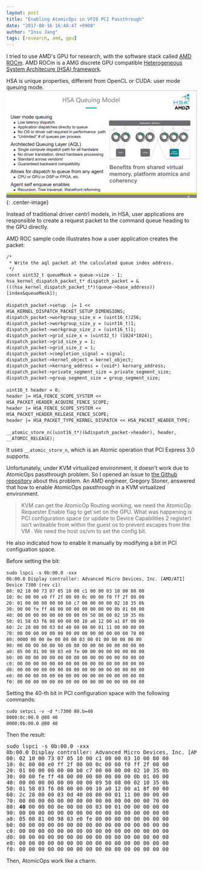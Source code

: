 ```yaml
---
layout: post
title: "Enabling AtomicOps in VFIO PCI Passthrough"
date: "2017-08-16 16:48:47 +0900"
author: "Insu Jang"
tags: [research, amd, gpu]
---
```


I tried to use AMD's GPU for research, with the software stack called [AMD ROCm](https://rocm.github.io/).
AMD ROCm is a AMG discrete GPU compatible [Heterogeneous System Architecure (HSA) framework](http://www.hsafoundation.com/).

HSA is unique properties, different from OpenCL or CUDA: user mode queuing mode.
![hsa_queuing_model](/assets/images/170816/hsa_queuing_model.png){: .center-image}

Instead of traditional driver centrl models, in HSA, user applications are responsible
to create a request packet to the command queue heading to the GPU directly.

AMD ROC sample code illustrates how a user application creates the packet:
```
/*
 * Write the aql packet at the calculated queue index address.
 */
const uint32_t queueMask = queue->size - 1;
hsa_kernel_dispatch_packet_t* dispatch_packet = &(((hsa_kernel_dispatch_packet_t*)(queue->base_address))[index&queueMask]);

dispatch_packet->setup  |= 1 << HSA_KERNEL_DISPATCH_PACKET_SETUP_DIMENSIONS;
dispatch_packet->workgroup_size_x = (uint16_t)256;
dispatch_packet->workgroup_size_y = (uint16_t)1;
dispatch_packet->workgroup_size_z = (uint16_t)1;
dispatch_packet->grid_size_x = (uint32_t) (1024*1024);
dispatch_packet->grid_size_y = 1;
dispatch_packet->grid_size_z = 1;
dispatch_packet->completion_signal = signal;
dispatch_packet->kernel_object = kernel_object;
dispatch_packet->kernarg_address = (void*) kernarg_address;
dispatch_packet->private_segment_size = private_segment_size;
dispatch_packet->group_segment_size = group_segment_size;

uint16_t header = 0;
header |= HSA_FENCE_SCOPE_SYSTEM << HSA_PACKET_HEADER_ACQUIRE_FENCE_SCOPE;
header |= HSA_FENCE_SCOPE_SYSTEM << HSA_PACKET_HEADER_RELEASE_FENCE_SCOPE;
header |= HSA_PACKET_TYPE_KERNEL_DISPATCH << HSA_PACKET_HEADER_TYPE;

__atomic_store_n((uint16_t*)(&dispatch_packet->header), header, __ATOMIC_RELEASE);
```

It uses `__atomic_store_n`, which is an Atomic operation that PCI Express 3.0 supports.

Unfortunately, under KVM virtualized environment, it doesn't work due to AtomicOps passthrough problem.
So I opened an issue to [the Github repository](https://github.com/RadeonOpenCompute/ROCK-Kernel-Driver/issues/26) about this problem.
An AMD engineer, Gregory Stoner, answered that how to enable AtomicOps passthrough in a KVM virtualized environment.

> KVM can get the AtomicOp Routing working, we need the AtomicOp Requester Enable flag to get set on the GPU. What was happening is PCI configuration space (or update to Device Capabilities 2 register) isn’t writeable from within the guest os to prevent escapes from the VM . We need the host os/vm to set the config bit.

He also indicated how to enable it manually by modifying a bit in PCI configuation space.

Before setting the bit:

```
sudo lspci -s 0b:00.0 -xxx
0b:00.0 Display controller: Advanced Micro Devices, Inc. [AMD/ATI] Device 7300 (rev c1)
00: 02 10 00 73 07 05 10 00 c1 00 00 03 10 00 80 00
10: 0c 00 00 e0 ff 2f 00 00 0c 00 00 f0 ff 2f 00 00
20: 01 00 00 00 00 00 b0 c7 00 00 00 00 02 10 35 0b
30: 00 00 fe ff 48 00 00 00 00 00 00 00 0b 01 00 00
40: 00 00 00 00 00 00 00 00 09 50 08 00 02 10 35 0b
50: 01 58 03 f6 08 00 00 00 10 a0 12 00 a1 8f 00 00
60: 2c 28 00 00 03 0d 40 08 00 00 01 11 00 00 00 00
70: 00 00 00 00 00 00 00 00 00 00 00 00 00 00 70 00
80: 0000 00 00 0e 00 00 00 03 00 01 00 00 00 00 00
90: 00 00 00 00 00 00 00 00 00 00 00 00 00 00 00 00
a0: 05 00 81 00 98 03 e0 fe 00 00 00 00 00 00 00 00
b0: 00 00 00 00 00 00 00 00 00 00 00 00 00 00 00 00
c0: 00 00 00 00 00 00 00 00 00 00 00 00 00 00 00 00
d0: 00 00 00 00 00 00 00 00 00 00 00 00 00 00 00 00
e0: 00 00 00 00 00 00 00 00 00 00 00 00 00 00 00 00
f0: 00 00 00 00 00 00 00 00 00 00 00 00 00 00 00 00
```

Setting the 40-th bit in PCI configuration space with the following commands:

```
sudo setpci -v -d *:7300 80.b=40
0000:0c:00.0 @80 40
0000:0b:00.0 @80 40
```

Then the result:

<pre>
sudo lspci -s 0b:00.0 -xxx
0b:00.0 Display controller: Advanced Micro Devices, Inc. [AMD/ATI] Device 7300 (rev c1)
00: 02 10 00 73 07 05 10 00 c1 00 00 03 10 00 80 00
10: 0c 00 00 e0 ff 2f 00 00 0c 00 00 f0 ff 2f 00 00
20: 01 00 00 00 00 00 b0 c7 00 00 00 00 02 10 35 0b
30: 00 00 fe ff 48 00 00 00 00 00 00 00 0b 01 00 00
40: 00 00 00 00 00 00 00 00 09 50 08 00 02 10 35 0b
50: 01 58 03 f6 08 00 00 00 10 a0 12 00 a1 8f 00 00
60: 2c 28 00 00 03 0d 40 08 00 00 01 11 00 00 00 00
70: 00 00 00 00 00 00 00 00 00 00 00 00 00 00 70 00
80: <b>40</b> 00 00 00 0e 00 00 00 03 00 01 00 00 00 00 00
90: 00 00 00 00 00 00 00 00 00 00 00 00 00 00 00 00
a0: 05 00 81 00 98 03 e0 fe 00 00 00 00 00 00 00 00
b0: 00 00 00 00 00 00 00 00 00 00 00 00 00 00 00 00
c0: 00 00 00 00 00 00 00 00 00 00 00 00 00 00 00 00
d0: 00 00 00 00 00 00 00 00 00 00 00 00 00 00 00 00
e0: 00 00 00 00 00 00 00 00 00 00 00 00 00 00 00 00
f0: 00 00 00 00 00 00 00 00 00 00 00 00 00 00 00 00
</pre>

Then, AtomicOps work like a charm.
